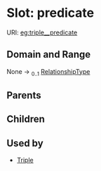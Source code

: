 
# Slot: predicate




URI: [eg:triple__predicate](http://w3id.org/ontogpt/environmental-metagenome/triple__predicate)


## Domain and Range

None &#8594;  <sub>0..1</sub> [RelationshipType](RelationshipType.md)

## Parents


## Children


## Used by

 * [Triple](Triple.md)

